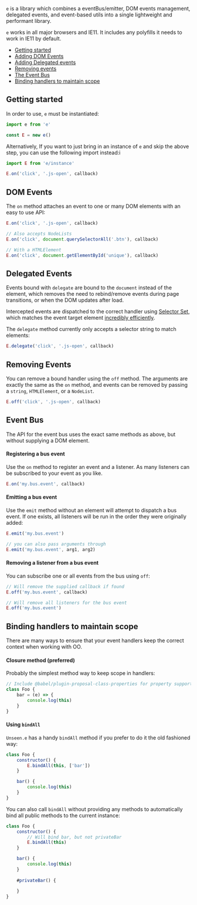 `e` is a library which combines a eventBus/emitter, DOM events management, delegated events, and event-based utils into a single lightweight and performant library.

`e` works in all major browsers and IE11. It includes any polyfills it needs to work in IE11 by default.
* [Getting started](#getting-started)
* [Adding DOM Events](#dom-events)
* [Adding Delegated events](#delegated-events)
* [Removing events](#removing-events)
* [The Event Bus](#event-bus)
* [Binding handlers to maintain scope](#binding-handlers-to-maintain-scope)


## Getting started

In order to use, `e` must be instantiated:

````js
import e from 'e'

const E = new e()
````

Alternatively, If you want to just bring in an instance of `e` and skip the above step, you can use the following import instead:i

````js
import E from 'e/instance'

E.on('click', '.js-open', callback)
````


## DOM Events

The `on` method attaches an event to one or many DOM elements with an easy to use API:

````js
E.on('click', '.js-open', callback)

// Also accepts NodeLists
E.on('click', document.querySelectorAll('.btn'), callback)

// With a HTMLElement
E.on('click', document.getElementById('unique'), callback)
````


## Delegated Events
Events bound with `delegate` are bound to the `document` instead of the element, which removes the need to rebind/remove events during page transitions, or when the DOM updates after load.

Intercepted events are dispatched to the correct handler using [Selector Set](https://github.com/josh/selector-set), which matches the event target element [incredibly efficiently](https://github.com/josh/selector-set#inspired-by-browsers).

The `delegate` method currently only accepts a selector string to match elements:
````js
E.delegate('click', '.js-open', callback)
````


## Removing Events
You can remove a bound handler using the `off` method. The arguments are exactly the same as the `on` method, and events can be removed by passing a `string`, `HTMLElement`, or a `NodeList`.

````js
E.off('click', '.js-open', callback)
````

## Event Bus
The API for the event bus uses the exact same methods as above, but without supplying a DOM element.

#### Registering a bus event
Use the `on` method to register an event and a listener. As many listeners can be subscribed to your event as you like.
````js
E.on('my.bus.event', callback)
````

#### Emitting a bus event
Use the `emit` method without an element will attempt to dispatch a bus event. If one exists, all listeners will be run in the order they were originally added:
````js
E.emit('my.bus.event')

// you can also pass arguments through
E.emit('my.bus.event', arg1, arg2)
````

#### Removing a listener from a bus event
You can subscribe one or all events from the bus using `off`:

````js
// Will remove the supplied callback if found
E.off('my.bus.event', callback)

// Will remove all listeners for the bus event
E.off('my.bus.event')
````

## Binding handlers to maintain scope
There are many ways to ensure that your event handlers keep the correct context when working with OO.

#### Closure method (preferred)

Probably the simplest method way to keep scope in handlers:

````js
// Include @babel/plugin-proposal-class-properties for property support in classes
class Foo {
    bar = (e) => {
        console.log(this)
    }
}
````

#### Using `bindAll`

`Unseen.e` has a handy `bindAll` method if you prefer to do it the old fashioned way:
````js
class Foo {
    constructor() {
        E.bindAll(this, ['bar'])
    }

    bar() {
        console.log(this)
    }
}
````

You can also call `bindAll` without providing any methods to automatically bind all public methods to the current instance:

````js
class Foo {
    constructor() {
        // Will bind bar, but not privateBar
        E.bindAll(this)
    }

    bar() {
        console.log(this)
    }
    
    #privateBar() {
    
    }
}
````


